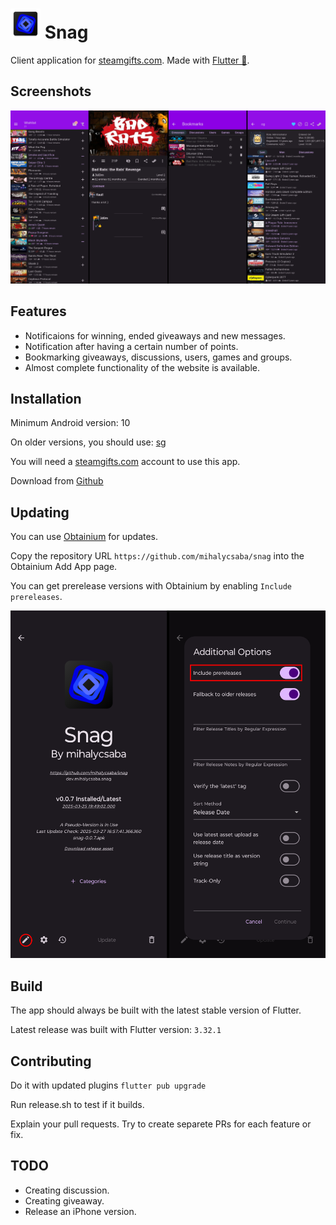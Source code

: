 # ![Snag](android/app/src/main/res/mipmap-mdpi/ic_launcher.png) Snag

Client application for [steamgifts.com](https://www.steamgifts.com/). Made with [Flutter 🩵](https://flutter.dev/).

## Screenshots

![Screenshots](readme/screenshots/screenshots.png)

## Features

- Notificaions for winning, ended giveaways and new messages.
- Notification after having a certain number of points.
- Bookmarking giveaways, discussions, users, games and groups.
- Almost complete functionality of the website is available.

## Installation

Minimum Android version: 10

On older versions, you should use: [sg](https://github.com/PrOF-kk/SteamGifts)

You will need a [steamgifts.com](https://www.steamgifts.com/) account to use this app.

Download from [Github](https://github.com/mihalycsaba/snag/releases/latest)

## Updating

You can use [Obtainium](https://github.com/ImranR98/Obtainium) for updates.

Copy the repository URL `https://github.com/mihalycsaba/snag` into the Obtainium Add App page.

You can get prerelease versions with Obtainium by enabling `Include prereleases`.

![Obtainium](readme/screenshots/obtainium.png)

## Build

The app should always be built with the latest stable version of Flutter.

Latest release was built with Flutter version: `3.32.1`

## Contributing

Do it with updated plugins `flutter pub upgrade`

Run release.sh to test if it builds.

Explain your pull requests. Try to create separete PRs for each feature or fix.

## TODO

- Creating discussion.
- Creating giveaway.
- Release an iPhone version.
